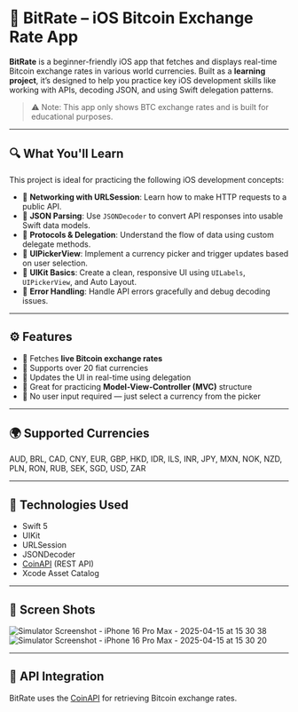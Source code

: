 # 💸 BitRate – iOS Bitcoin Exchange Rate App

**BitRate** is a beginner-friendly iOS app that fetches and displays real-time Bitcoin exchange rates in various world currencies. Built as a **learning project**, it’s designed to help you practice key iOS development skills like working with APIs, decoding JSON, and using Swift delegation patterns.

> ⚠️ Note: This app only shows BTC exchange rates and is built for educational purposes.

---

## 🔍 What You'll Learn

This project is ideal for practicing the following iOS development concepts:

- 🔗 **Networking with URLSession**: Learn how to make HTTP requests to a public API.
- 🧩 **JSON Parsing**: Use `JSONDecoder` to convert API responses into usable Swift data models.
- 🎯 **Protocols & Delegation**: Understand the flow of data using custom delegate methods.
- 💱 **UIPickerView**: Implement a currency picker and trigger updates based on user selection.
- 🎨 **UIKit Basics**: Create a clean, responsive UI using `UILabels`, `UIPickerView`, and Auto Layout.
- 🧠 **Error Handling**: Handle API errors gracefully and debug decoding issues.

---

## ⚙️ Features

- 📡 Fetches **live Bitcoin exchange rates**
- 💱 Supports over 20 fiat currencies
- 🔄 Updates the UI in real-time using delegation
- 🧪 Great for practicing **Model-View-Controller (MVC)** structure
- 🚫 No user input required — just select a currency from the picker

---

## 🌍 Supported Currencies

AUD, BRL, CAD, CNY, EUR, GBP, HKD, IDR, ILS, INR, JPY, MXN, NOK, NZD, PLN, RON, RUB, SEK, SGD, USD, ZAR

---

## 🧪 Technologies Used

- Swift 5
- UIKit
- URLSession
- JSONDecoder
- [CoinAPI](https://www.coinapi.io/) (REST API)
- Xcode Asset Catalog

---

## 📸 Screen Shots
![Simulator Screenshot - iPhone 16 Pro Max - 2025-04-15 at 15 30 38](https://github.com/user-attachments/assets/dc314571-fd29-4e18-baeb-16064e98baa2)
![Simulator Screenshot - iPhone 16 Pro Max - 2025-04-15 at 15 30 20](https://github.com/user-attachments/assets/0868a1cd-ea45-4c10-be6b-b70e377c421c)


---

## 🔑 API Integration

BitRate uses the [CoinAPI](https://www.coinapi.io/) for retrieving Bitcoin exchange rates.

